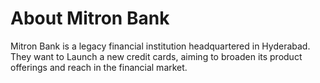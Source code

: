 # About Mitron Bank

Mitron Bank is a legacy financial institution headquartered in Hyderabad. They want to Launch a new credit cards, aiming to broaden its product offerings and reach in the financial market.

